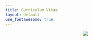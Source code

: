 ```yaml
---
title: Curriculum Vitae
layout: default
use_fontawesome: true
---
```


<!-- Photo -->
<div class="row content-row">
    <div class="col-12 col-sm-2"></div>
    <div style="text-align:center;" class="col-12 col-sm-8">
        <img src="{{ site.baseurl }}/images/alaska.png">
    </div>
    <div class="col-12 col-sm-2"></div>
</div>

<!-- CV -->
<div class="row content-row">
    <div class="col-12 col-sm-2"></div>
    <div style="text-align:center;" class="col-12 col-sm-8">
      <object width="800px" height="1000px" data="https://drive.google.com/file/d/17Wpd5SHLucO743lpJv-S-_zpg3II7QF7/view?usp=sharing"></object>
    </div>
    <div class="col-12 col-sm-2"></div>
</div>

